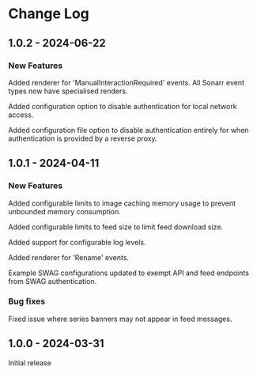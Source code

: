 # Change Log

## 1.0.2 - 2024-06-22

### New Features

Added renderer for 'ManualInteractionRequired' events. All Sonarr event types now have specialised
renders.

Added configuration option to disable authentication for local network access.

Added configuration file option to disable authentication entirely for when authentication is
provided by a reverse proxy.

## 1.0.1 - 2024-04-11

### New Features

Added configurable limits to image caching memory usage to prevent unbounded memory consumption.

Added configurable limits to feed size to limit feed download size.

Added support for configurable log levels.

Added renderer for 'Rename' events.

Example SWAG configurations updated to exempt API and feed endpoints from SWAG authentication.

### Bug fixes

Fixed issue where series banners may not appear in feed messages.

## 1.0.0 - 2024-03-31

Initial release